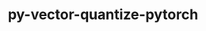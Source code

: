 ---
title: "py-vector-quantize-pytorch"
layout: cache
categories: [package, develop-2025-07-13]
meta: {"compilers": ["none"], "num_specs": 4, "num_specs_by_stack": {"ml-linux-aarch64-cpu": 1, "ml-linux-aarch64-cuda": 1, "ml-linux-x86_64-cpu": 1, "ml-linux-x86_64-cuda": 1, "root": 4}, "oss": ["ubuntu24.04"], "platforms": ["linux"], "stacks": ["ml-linux-aarch64-cpu", "ml-linux-aarch64-cuda", "ml-linux-x86_64-cpu", "ml-linux-x86_64-cuda", "root"], "targets": ["aarch64", "x86_64_v3"], "versions": ["0.3.9"]}
spec_details: [{"compiler": "none", "hash": "5ii3osdltunvgpqgs5liosaqonciwmyq", "os": "ubuntu24.04", "platform": "linux", "size": "-", "stacks": ["ml-linux-x86_64-cuda", "root"], "target": "x86_64_v3", "variants": ["build_system=python_pip"], "versions": ["0.3.9"]}, {"compiler": "none", "hash": "gega33hrtyjxe55windyytvmvuo7g4xu", "os": "ubuntu24.04", "platform": "linux", "size": "-", "stacks": ["ml-linux-aarch64-cpu", "root"], "target": "aarch64", "variants": ["build_system=python_pip"], "versions": ["0.3.9"]}, {"compiler": "none", "hash": "t6rd6ttcwn6wnpqzdp476aidf34mgd4w", "os": "ubuntu24.04", "platform": "linux", "size": "-", "stacks": ["ml-linux-x86_64-cpu", "root"], "target": "x86_64_v3", "variants": ["build_system=python_pip"], "versions": ["0.3.9"]}, {"compiler": "none", "hash": "uxmgs5n26js7rwnxbxyqbya2fbayxcn2", "os": "ubuntu24.04", "platform": "linux", "size": "-", "stacks": ["ml-linux-aarch64-cuda", "root"], "target": "aarch64", "variants": ["build_system=python_pip"], "versions": ["0.3.9"]}]
---